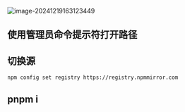 ![image-20241219163123449](https://aliyxd.oss-cn-beijing.aliyuncs.com/guoguo-notes/image-20241219163123449.png)

## 使用管理员命令提示符打开路径

## 切换源

```
npm config set registry https://registry.npmmirror.com
```

## pnpm i
